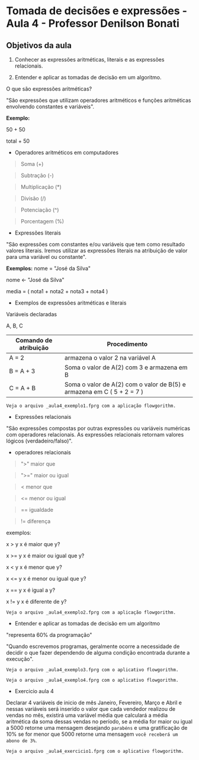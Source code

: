 # Tomada de decisões e expressões - Aula 4 - Professor Denilson Bonati

## Objetivos da aula

1. Conhecer as expressões aritméticas, literais e as expressões relacionais.

2. Entender e aplicar as tomadas de decisão em um algoritmo.

O que são expressões aritméticas?

"São expressões que utilizam operadores aritméticos e funções aritméticas envolvendo constantes e variáveis".   

**Exemplo:**

50 + 50

total + 50

- Operadores aritméticos em computadores

> Soma (+) 

> Subtração (-)

> Multiplicação (*)

> Divisão (/)

> Potenciação (^)

> Porcentagem (%)

- Expressões literais

"São expressões com constantes e/ou variáveis que tem como resultado valores literais. Iremos utilizar as expressões literais na atribuição de valor para uma variável ou constante".

**Exemplos:**
nome = "José da Silva"

nome &leftarrow; "José da Silva"

media = ( nota1 + nota2 + nota3 + nota4 )

* Exemplos de expressões aritméticas e literais

Variáveis declaradas

A, B, C

 Comando de atribuição | Procedimento 
 ----------------------|------------  
 A = 2                 | armazena o valor 2 na variável A 
 B = A + 3             | Soma o valor de A(2) com 3 e armazena em B
 C = A + B             | Soma o valor de A(2) com o valor de B(5) e armazena em C ( 5 + 2 = 7 )

`Veja o arquivo _aula4_exemplo1.fprg com a aplicação flowgorithm.`

- Expressões relacionais 

"São expressões compostas por outras expressões ou variáveis numéricas com operadores relacionais. As expressões relacionais retornam valores lógicos (verdadeiro/falso)".

- operadores relacionais

> ">"   maior que

> ">="  maior ou igual 

> <   menor que 

> <=  menor ou igual

> ==  igualdade

> !=  diferença


exemplos:

x > y   x é maior que y?

x >= y  x é maior ou igual que y?

x < y   x é menor que y?

x <= y  x é menor ou igual que y?

x == y  x é igual a y?

x != y  x é diferente de y?

`Veja o arquivo _aula4_exemplo2.fprg com a aplicação flowgorithm.`

* Entender e aplicar as tomadas de decisão em um algoritmo 

"representa 60% da programação"

"Quando escrevemos programas, geralmente ocorre a necessidade de decidir o que fazer dependendo de alguma condição encontrada durante a execução".

`Veja o arquivo _aula4_exemplo3.fprg com o aplicativo flowgorithm.`

`Veja o arquivo _aula4_exemplo4.fprg com o aplicativo flowgorithm.`

* Exercicio aula 4

Declarar 4 variáveis de inicio de mês Janeiro, Fevereiro, Março e Abril e nessas variáveis será inserido o valor que cada vendedor realizou de vendas no mês, existirá uma variável média que calculará a média aritmética da soma dessas vendas no período, se a média for maior ou igual a 5000 retorne uma mensagem desejando `parabéns` e uma gratificação de 10% se for menor que 5000 retorne uma mensagem `você receberá um abono de 3%`.

`Veja o arquivo _aula4_exercicio1.fprg com o aplicativo flowgorithm.`
